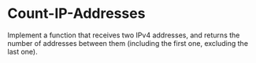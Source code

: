 # Count-IP-Addresses
Implement a function that receives two IPv4 addresses, and returns the number of addresses between them (including the first one, excluding the last one).
